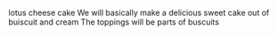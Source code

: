 lotus cheese cake
We will basically make a delicious sweet cake out of buiscuit and cream 
The toppings will be parts of buscuits 